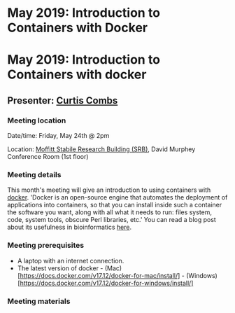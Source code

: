 # May 2019: Introduction to Containers with Docker
# May 2019: Introduction to Containers with docker
## Presenter: [Curtis Combs](mailto:curtis.combs@moffitt.org)
### Meeting location
Date/time: Friday, May 24th @ 2pm

Location: [Moffitt Stabile Research Building (SRB)](https://goo.gl/maps/o6j3rtTuxCB2), David Murphey Conference Room (1st floor)

### Meeting details
This month's meeting will give an introduction to using containers with [docker](https://www.docker.com/). 'Docker is an open-source engine that automates the deployment of applications into containers, so that you can install inside such a container the software you want, along with all what it needs to run: files system, code, system tools, obscure Perl libraries, etc.' You can read a blog post about its usefulness in bioinformatics [here](https://www.molecularecologist.com/2016/05/docker-making-our-bioinformatics-easier-and-more-reproducible/).

### Meeting prerequisites
* A laptop with an internet connection.
* The latest version of docker - (Mac)[https://docs.docker.com/v17.12/docker-for-mac/install/] - (Windows)[https://docs.docker.com/v17.12/docker-for-windows/install/]

### Meeting materials

